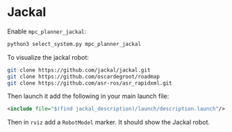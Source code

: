 # Jackal

Enable `mpc_planner_jackal`:
```bash
python3 select_system.py mpc_planner_jackal
```


To visualize the jackal robot:

```bash
git clone https://github.com/jackal/jackal.git
git clone https://github.com/oscardegroot/roadmap
git clone https://github.com/asr-ros/asr_rapidxml.git

```

Then launch it add the following in your main launch file:

```xml
<include file="$(find jackal_description)/launch/description.launch"/>
```

Then in `rviz` add a `RobotModel` marker. It should show the Jackal robot.